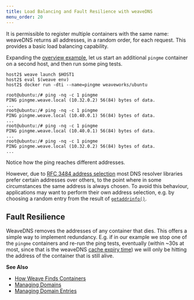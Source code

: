 ```yaml
---
title: Load Balancing and Fault Resilience with weaveDNS
menu_order: 20
---
```




It is permissible to register multiple containers with the same name:
weaveDNS returns all addresses, in a random order, for each request.
This provides a basic load balancing capability.

Expanding the [overview example](/site/weavedns.md), let us start an additional `pingme` container on a second host, and then run
some ping tests.

```
host2$ weave launch $HOST1
host2$ eval $(weave env)
host2$ docker run -dti --name=pingme weaveworks/ubuntu

root@ubuntu:/# ping -nq -c 1 pingme
PING pingme.weave.local (10.32.0.2) 56(84) bytes of data.
...
root@ubuntu:/# ping -nq -c 1 pingme
PING pingme.weave.local (10.40.0.1) 56(84) bytes of data.
...
root@ubuntu:/# ping -nq -c 1 pingme
PING pingme.weave.local (10.40.0.1) 56(84) bytes of data.
...
root@ubuntu:/# ping -nq -c 1 pingme
PING pingme.weave.local (10.32.0.2) 56(84) bytes of data.
...
```

Notice how the ping reaches different addresses.

However, due to
[RFC 3484 address selection](https://tools.ietf.org/html/rfc3484#section-6)
most DNS resolver libraries prefer certain addresses over others, to
the point where in some circumstances the same address is always
chosen. To avoid this behaviour, applications may want to perform
their own address selection, e.g. by choosing a random entry from the
result of
[`getaddrinfo()`](http://pubs.opengroup.org/onlinepubs/9699919799/functions/getaddrinfo.html).

## <a name="fault-resilience"></a>Fault Resilience

WeaveDNS removes the addresses of any container that dies. This offers
a simple way to implement redundancy. E.g. if in our example we stop
one of the `pingme` containers and re-run the ping tests, eventually
(within ~30s at most, since that is the weaveDNS
[cache expiry time](#ttl)) we will only be hitting the address of the
container that is still alive.

**See Also**

 * [How Weave Finds Containers](/site/how-works-weavedns.md)
 * [Managing Domains](/site/weavedns/managing-domains-weavedns.md)
 * [Managing Domain Entries](/site/weavedns/managing-entries-weavedns.md)

